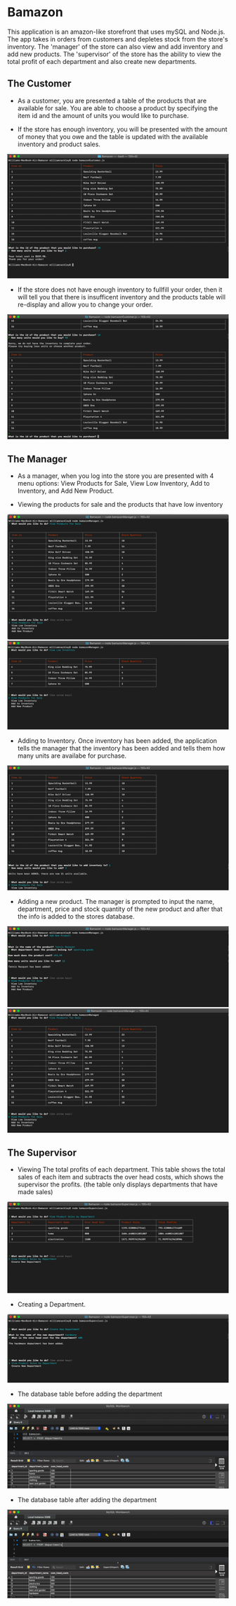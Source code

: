 # Bamazon
This application is an amazon-like storefront that uses mySQL and Node.js. The app takes in orders from customers and depletes stock from the store's inventory. The 'manager' of the store can also view and add inventory and add new products. The 'supervisor' of the store has the ability to view the total profit of each department and also create new departments.


## The Customer
* As a customer, you are presented a table of the products that are available for sale. You are able to choose a product by specifying the item id and the amount of units you would like to purchase. 

* If the store has enough inventory, you will be presented with the amount of money that you owe and the table is updated with the available inventory and product sales. 

![Item Bought](custBuy.png)

* If the store does not have enough inventory to fullfill your order, then it will tell you that there is insufficent inventory and the products table will re-display and allow you to change your order.

![Insufficient Stock](custInsuff.png)
##

## The Manager
* As a manager, when you log into the store you are presented with 4 menu options: View Products for Sale, View Low Inventory, Add to Inventory, and Add New Product.

* Viewing the products for sale and the products that have low inventory

![Viewing Products](manViewAll.png)
![Viewing Low Inventory Products](manViewLow.png)


* Adding to Inventory. Once inventory has been added, the application tells the manager that the inventory has been added and tells them how many units are availabe for purchase.

![Adding Inventory](addInv.png)

* Adding a new product. The manager is prompted to input the name, department, price and stock quantity of the new product and after that the info is added to the stores database.

![Adding a new product](addItem.png)
![Table with new item](afterAdded.png)
##


## The Supervisor

* Viewing The total profits of each department. This table shows the total sales of each item and subtracts the over head costs, which shows the supervisor the profits. (the table only displays departments that have made sales)

![Department Profit](viewDproducts.png)

* Creating a Department. 

![Adding a Department](addDp.png)

* The database table before adding the department

![department table before adding dept](dTableAfter.png)

* The database table after adding the department

![department table after adding dept](dpHardware.png)

